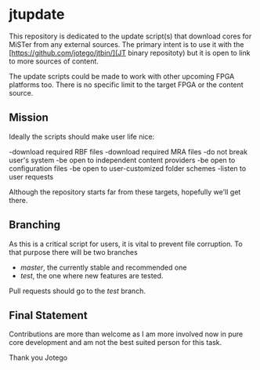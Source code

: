 # jtupdate

This repository is dedicated to the update script(s) that download cores for MiSTer from any external sources. The primary intent is to use it with the [https://github.com/jotego/jtbin/](JT binary repositoty) but it is open to link to more sources of content.

The update scripts could be made to work with other upcoming FPGA platforms too. There is no specific limit to the target FPGA or the content source.

## Mission

Ideally the scripts should make user life nice:

-download required RBF files
-download required MRA files
-do not break user's system
-be open to independent content providers
-be open to configuration files
-be open to user-customized folder schemes
-listen to user requests

Although the repository starts far from these targets, hopefully we'll get there.

## Branching

As this is a critical script for users, it is vital to prevent file corruption. To that purpose there will be two branches

* *master*, the currently stable and recommended one
* *test*, the one where new features are tested.

Pull requests should go to the *test* branch.

## Final Statement

Contributions are more than welcome as I am more involved now in pure core development and am not the best suited person for this task.

Thank you
Jotego
